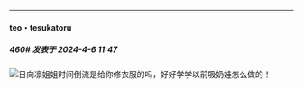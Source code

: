 ﻿
*****

####  teo・tesukatoru  
##### 460#       发表于 2024-4-6 11:47

<img src="https://static.saraba1st.com/image/smiley/face2017/037.png" referrerpolicy="no-referrer">日向凛姐姐时间倒流是给你修衣服的吗，好好学学以前吸奶娃怎么做的！


